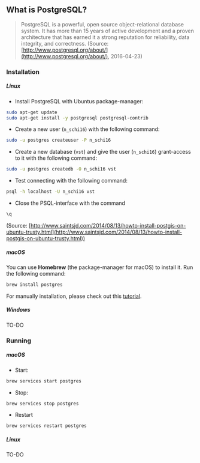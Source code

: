 ## What is PostgreSQL?

>PostgreSQL is a powerful, open source object-relational database system. It has more than 15 years of active development and a proven architecture that has earned it a strong reputation for reliability, data integrity, and correctness.
>(Source: [http://www.postgresql.org/about/](http://www.postgresql.org/about/), 2016-04-23)

### Installation

##### Linux

* Install PostgreSQL with Ubuntus package-manager:

```bash
sudo apt-get update
sudo apt-get install -y postgresql postgresql-contrib
```

* Create a new user (`n_schi16`) with the following command:

```bash
sudo -u postgres createuser -P n_schi16
```

* Create a new database (`vst`) and give the user (`n_schi16`) grant-access to it with the following command:

```bash
sudo -u postgres createdb -O n_schi16 vst
```

* Test connecting with the following command:

```bash
psql -h localhost -U n_schi16 vst
```

* Close the PSQL-interface with the command

```sql
\q
```

(Source: [http://www.saintsjd.com/2014/08/13/howto-install-postgis-on-ubuntu-trusty.html](http://www.saintsjd.com/2014/08/13/howto-install-postgis-on-ubuntu-trusty.html))

##### macOS

You can use **Homebrew** (the package-manager for macOS) to install it. Run the following command:

```bash
brew install postgres
```

For manually installation, please check out this [tutorial](http://jasdeep.ca/2012/05/installing-redis-on-mac-os-x/).

##### Windows

TO-DO

### Running

##### macOS

* Start:
```bash
brew services start postgres
```

* Stop:
```bash
brew services stop postgres
```

* Restart
```bash
brew services restart postgres
```

##### Linux

TO-DO
